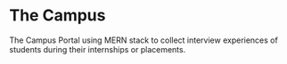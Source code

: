 # The Campus
The Campus Portal using MERN stack to collect interview experiences of students during their internships or placements. 
